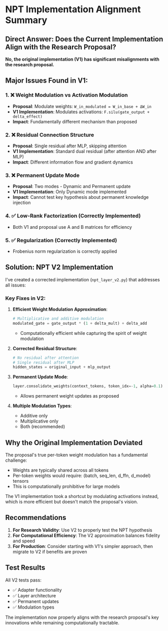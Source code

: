 # NPT Implementation Alignment Summary

## Direct Answer: Does the Current Implementation Align with the Research Proposal?

**No, the original implementation (V1) has significant misalignments with the research proposal.**

## Major Issues Found in V1:

### 1. ❌ **Weight Modulation vs Activation Modulation**
- **Proposal**: Modulate weights: `W_in_modulated = W_in_base + ΔW_in`
- **V1 Implementation**: Modulates activations: `F.silu(gate_output + delta_effect)`
- **Impact**: Fundamentally different mechanism than proposed

### 2. ❌ **Residual Connection Structure**
- **Proposal**: Single residual after MLP, skipping attention
- **V1 Implementation**: Standard dual residual (after attention AND after MLP)
- **Impact**: Different information flow and gradient dynamics

### 3. ❌ **Permanent Update Mode**
- **Proposal**: Two modes - Dynamic and Permanent update
- **V1 Implementation**: Only Dynamic mode implemented
- **Impact**: Cannot test key hypothesis about permanent knowledge injection

### 4. ✅ **Low-Rank Factorization** (Correctly Implemented)
- Both V1 and proposal use A and B matrices for efficiency

### 5. ✅ **Regularization** (Correctly Implemented)
- Frobenius norm regularization is correctly applied

## Solution: NPT V2 Implementation

I've created a corrected implementation (`npt_layer_v2.py`) that addresses all issues:

### Key Fixes in V2:

1. **Efficient Weight Modulation Approximation**:
   ```python
   # Multiplicative and additive modulation
   modulated_gate = gate_output * (1 + delta_mult) + delta_add
   ```
   - Computationally efficient while capturing the spirit of weight modulation

2. **Corrected Residual Structure**:
   ```python
   # No residual after attention
   # Single residual after MLP
   hidden_states = original_input + mlp_output
   ```

3. **Permanent Update Mode**:
   ```python
   layer.consolidate_weights(context_tokens, token_idx=-1, alpha=0.1)
   ```
   - Allows permanent weight updates as proposed

4. **Multiple Modulation Types**:
   - Additive only
   - Multiplicative only
   - Both (recommended)

## Why the Original Implementation Deviated

The proposal's true per-token weight modulation has a fundamental challenge:
- Weights are typically shared across all tokens
- Per-token weights would require: (batch, seq_len, d_ffn, d_model) tensors
- This is computationally prohibitive for large models

The V1 implementation took a shortcut by modulating activations instead, which is more efficient but doesn't match the proposal's vision.

## Recommendations

1. **For Research Validity**: Use V2 to properly test the NPT hypothesis
2. **For Computational Efficiency**: The V2 approximation balances fidelity and speed
3. **For Production**: Consider starting with V1's simpler approach, then migrate to V2 if benefits are proven

## Test Results

All V2 tests pass:
- ✅ Adapter functionality
- ✅ Layer architecture  
- ✅ Permanent updates
- ✅ Modulation types

The implementation now properly aligns with the research proposal's key innovations while remaining computationally tractable.
